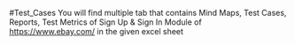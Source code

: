 #Test_Cases
You will find multiple tab that contains Mind Maps, Test Cases, Reports, Test Metrics of Sign Up & Sign In Module of https://www.ebay.com/ in the given excel sheet
